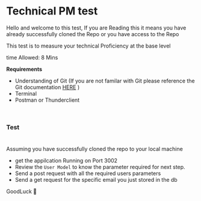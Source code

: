 # Technical PM test

Hello and welcome to this test, If you are Reading this it means you have already successfully cloned the Repo or you have access to the Repo 

This test is to measure your technical Proficiency at the base level 

time Allowed: 8 Mins 


**Requirements**
- Understanding of Git (If you are not familar with Git please reference the Git documentation [HERE](https://git-scm.com/) )
- Terminal 
- Postman or Thunderclient 


<br/>


### Test
# 
Assuming you have successfully cloned the repo to your local machine

* get the appilcation Running on Port 3002
* Review the `User Model` to know the parameter required for next step.
* Send a post request with all the required users parameters
* Send a get request for the specific email you just stored in the db




GoodLuck 🚀
